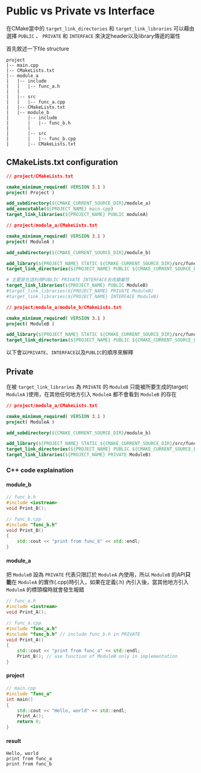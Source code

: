 # Public vs Private vs Interface 
在CMake當中的 `target_link_directories` 和 `target_link_libraries` 可以藉由選擇 `PUBLIC` 、 `PRIVATE` 和 `INTERFACE` 來決定header以及library傳遞的屬性

首先敘述一下file structure

```
project
|-- main.cpp
|-- CMakeLists.txt
|-- module_a
|   |-- include 
|   |   |-- func_a.h
|   |
|   |-- src
|   |   |-- func_a.cpp
|   |-- CMakeLists.txt
|   |-- module_b
|       |-- include 
|       |   |-- func_b.h
|       |
|       |-- src
|       |   |-- func_b.cpp
|       |-- CMakeLists.txt
```

## CMakeLists.txt configuration
```cmake
// project/CMakeLists.txt

cmake_minimum_required( VERSION 3.1 )
project( Project )

add_subdirectory(${CMAKE_CURRENT_SOURCE_DIR}/module_a)
add_executable(${PROJECT_NAME} main.cpp)
target_link_libraries(${PROJECT_NAME} PUBLIC moduleA)

```

```cmake
// project/module_a/CMakeLists.txt

cmake_minimum_required( VERSION 3.1 )
project( ModuleA )

add_subdirectory(${CMAKE_CURRENT_SOURCE_DIR}/module_b)

add_library(${PROJECT_NAME} STATIC ${CMAKE_CURRENT_SOURCE_DIR}/src/func_a.cpp)
target_link_directories(${PROJECT_NAME} PUBLIC ${CMAKE_CURRENT_SOURCE_DIR}/include/)

# 主要是在這利用PUBLIC PRIVATE INTERFACE去改變屬性
target_link_libraries(${PROJECT_NAME} PUBLIC ModuleB)
#target_link_libraries(${PROJECT_NAME} PRIVATE ModuleB)
#target_link_libraries(${PROJECT_NAME} INTERFACE ModuleB)

```

```cmake
// project/module_a/module_b/CMakeLists.txt

cmake_minimum_required( VERSION 3.1 )
project( ModuleB )

add_library(${PROJECT_NAME} STATIC ${CMAKE_CURRENT_SOURCE_DIR}/src/func_b.cpp)
target_link_directories(${PROJECT_NAME} PUBLIC ${CMAKE_CURRENT_SOURCE_DIR}/include/)

```

以下會以`PRIVATE`、`INTERFACE`以及`PUBLIC`的順序來解釋

## Private 

在被 `target_link_libraries` 為 `PRIVATE` 的 `ModuleB` 只能被所要生成的target( `ModuleA` )使用，在其他任何地方引入 `ModuleA` 都不會看到 `ModuleB` 的存在

```cmake
// project/module_a/CMakeLists.txt

cmake_minimum_required( VERSION 3.1 )
project( ModuleA )

add_subdirectory(${CMAKE_CURRENT_SOURCE_DIR}/module_b)

add_library(${PROJECT_NAME} STATIC ${CMAKE_CURRENT_SOURCE_DIR}/src/func_a.cpp)
target_link_directories(${PROJECT_NAME} PUBLIC ${CMAKE_CURRENT_SOURCE_DIR}/include/)
target_link_libraries(${PROJECT_NAME} PRIVATE ModuleB)
```

### C++ code explaination 

#### module_b
```cpp
// func_b.h
#include <iostream>
void Print_B();
```


```cpp
// func_b.cpp
#include "func_b.h"
void Print_B()
{
    std::cout << "print from func_b" << std::endl;
}
```

#### module_a
把 `ModuleB` 設為 `PRIVATE` 代表只限訂於 `ModuleA` 內使用，所以 `ModuleB` 的API**只能**在 `ModuleA` 的實作(.cpp)時引入，如果在定義(.h)
內引入後，當其他地方引入 `ModuleA` 的標頭檔時就會發生報錯

```cpp
// func_a.h
#include <iostream>
void Print_A();
```


```cpp
// func_a.cpp
#include "func_a.h"
#include "func_b.h" // include func_b.h in PRIVATE
void Print_A()
{
    std::cout << "print from func_a" << std::endl;
    Print_B(); // use function of ModuleB only in implementation 
}
```

#### project

```cpp
// main.cpp
#include "func_a"
int main()
{
    std::cout << "Hello, world" << std::endl;
    Print_A();
    return 0;
}
```

#### result

```console
Hello, world
print from func_a
print from func_b
```